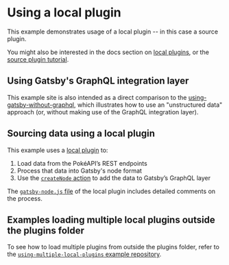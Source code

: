 # Using a local plugin

This example demonstrates usage of a local plugin -- in this case a source plugin.

You might also be interested in the docs section on [local plugins](/docs/creating-a-local-plugin/), or the [source plugin tutorial](/docs/pixabay-source-plugin-tutorial/).

## Using Gatsby's GraphQL integration layer

This example site is also intended as a direct comparison to the [using-gatsby-without-graphql](../using-gatsby-without-graphql), which illustrates how to use an "unstructured data" approach (or, without making use of the GraphQL integration layer).

## Sourcing data using a local plugin

This example uses a [local plugin](/docs/loading-plugins-from-your-local-plugins-folder/) to:

1. Load data from the PokéAPI’s REST endpoints
2. Process that data into Gatsby's node format
3. Use the [`createNode` action](/docs/actions/#createNode) to add the data to Gatsby’s GraphQL layer

The [`gatsby-node.js` file](./plugins/gatsby-source-pokeapi/gatsby-node.js) of the local plugin includes detailed comments on the process.

## Examples loading multiple local plugins outside the plugins folder

To see how to load multiple plugins from outside the plugins folder, refer to the [`using-multiple-local-plugins` example repository](https://github.com/gatsbyjs/gatsby/tree/master/examples/using-multiple-local-plugins).
